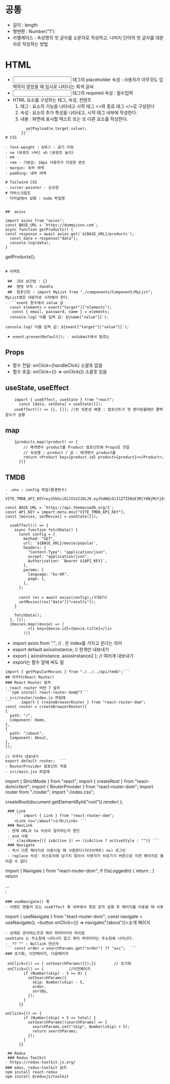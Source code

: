 # 공통

 - 길이 : length  <!--변수명.length-->
 - 형변환 : Number("1")  <!--숫자형-->
 - 카멜케이스 : 속성명의 첫 글자를 소문자로 작성하고, 나머지 단어의 첫 글자를 대문자로 작성하는 방법

# HTML

 - <input> 태그의 placeholder 속성 : 사용자가 아무것도 입력하지 않았을 때 임시로 나타나는 회색 글씨
 - <input> 태그의 required 속성 : 필수입력
 - HTML 요소를 구성하는 태그, 속성, 컨텐츠
	1. 태그 : 요소의 기능을 나타내고 시작 태그 <>와 종료 태그 </>로 구성된다
	2. 속성 : 요소의 추가 특성을 나타내고, 시작 태그 내부에 작성한다.
	3. 내용 : 화면에 표시할 텍스트 또는 또 다른 요소를 작성한다. 
 ```onChange={(e) => {
          setPayload(e.target.value);
        }}```
# CSS

- font-weight : b태그 - 굵기 지정
- vw (뷰포트 너비) vh (뷰포트 높이)
- em -
- rem - 기본값: 16px 사용자가 지정한 폰트
- margin: 외부 여백
- padding: 내부 여백

# Tailwind CSS
- cursor-pointer - 손모양
# 자바스크립트
 - 터미널에서 실행 : node 파일명

 
 ##  axios
``` 
	import axios from "axios";
	const BASE_URL = `https://dummyjson.com`;
	async function getProducts() {
	const response = await axios.get(`${BASE_URL}/products`);
      const data = response["data"];
      console.log(data);
    }
getProducts();
```

# 리액트

 ##  JSX 보간법 : {}
 ##  명명 규칙 : handle
 ##  컴포넌트 : import MyList from "./components/Component/MyList"; MyList명은 대문자로 시작해야 한다.
- ```event 함수에서 value 값
  const elements = event["target"]["elements"];
   const { email, password, name } = elements;
  console.log(`이름 입력 값: ${name["value"]}`);
  ```
  ``` console.log(`이름 입력 값: ${event["target"]["value"]}`);  ```
-     event.preventDefault(); - onSubmit에서 멈추는
 ##  Props
  - 함수 전달: onClick={handleClick} 소괄호 없음
  - 함수 호출: onClick={() => onClick()} 소괄호 있음
 ##  useState, useEffect
```
	import { useEffect, useState } from "react";
	  const [data, setData] = useState([]); 
	useEffect(() => {}, []); //빈 의존성 배열 : 컴포넌트가 첫 랜더링될때만 콜백함수가 실행
```
 ##  map
```
	{products.map((product) => {
        // 매개변수 product를 Product 컴포넌트에 Props로 전달
        // 속성명 : product / 값 : 매개변수 product를
        return <Product key={product.id} product={product}></Product>;
      })}
```
 ## TMDB 
	- .env : config 파일(환경변수)
	- VITE_TMDB_API_KEY=eyJhbGciOiJIUzI1NiJ9.eyJhdWQiOiI1ZTI5NzE3MjY4NjMzYjE4YmVlZTk3Yzg3YzBjMDQ1NSIsIm5iZiI6MTU2ODg3Njk5MS4wMSwic3ViIjoiNWQ4MzI5YmYxNjJiYzMwMjI3ZGRmY2Q2Iiwic2NvcGVzIjpbImFwaV9yZWFkIl0sInZlcnNpb24iOjF9.K4Rfgg3rBpZHzkWitF3lASxkW7LXnd2nZFDkzmb3e5c
```
const BASE_URL = `https://api.themoviedb.org/3`;
const API_KEY = import.meta.env["VITE_TMDB_API_KEY"];
const [movies, setMovies] = useState([]);

  useEffect(() => {
    async function fetchData() {
      const config = {
        method: "GET",
        url: `${BASE_URL}/movie/popular`,
        headers: {
          "Content-Type": "application/json",
          accept: "application/json",
          Authorization: `Bearer ${API_KEY}`,
        },
        params: {
          language: "ko-KR",
          page: 1,
        },
      };

      const res = await axios(config);/ㄹ567ㄹ
      setMovies(res["data"]["results"]);
    }

    fetchData();
  }, []);
  {movies.map((movie) => (
          <li key={movie.id}>{movie.title}</li>
        ))}
  ```
  - import axios from "."; // . 은 index를 가지고 온다는 의미
  - export default axiosInstance;		// 한개만 내보내기
  - export { axiosInstance, axiosInstance2 };	// 여러개 내보내기
  - export는 함수 앞에 써도 됨
  ```export async function getPopularMovies() {}
  import { getPopularMovies } from "./../../api/tmdb";```
 ## 라우터(React Router)
 ### React Router 설치
 - react router 버전 7 설치
 ```npm install react-router-dom@^7```
 - src/router/index.js 파일에
 ```	import { createBrowserRouter } from "react-router-dom";	
 const router = createBrowserRouter([
  {
    path: "/",
    Component: Home,
  },
  {
    path: "/about",
    Component: About,
  },
]);

// 라우터 내보내기
export default router;	```	
 - RouterProvider 컴포넌트 적용
 - src/main.jsx 파일에 
 ```
 import { StrictMode } from "react";
 import { createRoot } from "react-dom/client";
 import { RouterProvider } from "react-router-dom";
 import router from "./router";
 import "./index.css";
 
 createRoot(document.getElementById("root")).render(
   <StrictMode>
     <RouterProvider router={router} />
   </StrictMode>
 );
```
 ### Link 
	``` import { Link } from "react-router-dom";
	<Link to="/about">소개</Link> ```
 ### NavLink	
 - 현재 URL과 to 속성이 일치하는지 판단 
 - end 사용
 ``` className={({ isActive }) => (isActive ? activeStyle : "")} ```
 ### Navigate
 - 즉시 다른 페이지로 이동시킬 때 사용한다(리다이렉트) ex) 로그인
 - replace 속성: 히스토리에 남기지 않아서 사용자가 뒤로가기 버튼으로 이전 페이지로 돌아갈 수 없다
 ```
 import { Navigate } from "react-router-dom";
  if (!isLoggedIn) {
    return <Navigate to="/login" replace />;
  }
  return <div>...</div>;
 ```
 ### useNavigate() 훅
 - 이벤트 핸들러 또는 useEffect 훅 내부에서 특정 로직 실행 후 페이지를 이동할 때 사용
 ```
 import { useNavigate } from "react-router-dom";
 const navigate = useNavigate();
 <button onClick={() => navigate("/about")}>소개 페이지</button>
 ```
 - 상태로 관리하는것과 쿼리 파라미터의 차이점
 useState 는 주소창에 나타나지 않고 쿼리 파라미터는 주소창에 나타난다.
 -  ?? "" : Nullish 연산자
 ``` const order = searchParams.get("order") ?? "asc";  ```
 ### 초기화, 이전페이지, 다음페이지
 ```
	 onClick={() => { setSearchParams({});}}		// 초기화
	 onClick={() => {			//이전페이지
            if (Number(skip) - 5 >= 0) {
              setSearchParams({
                skip: Number(skip) - 5,
                order,
                sortBy,
              });
            }
          }}
		  
	onClick={() => {
            if (Number(skip) + 5 <= total) {
              setSearchParams((searchParams) => {
                searchParams.set("skip", Number(skip) + 5);
                return searchParams;
              });
            }
          }}
 ```
  ## Redux 
  ### Redux Toolkit
 - https://redux-toolkit.js.org/
 ### edux, redux-toolkit 설치
 npm install react-redux
npm install @reduxjs/toolkit